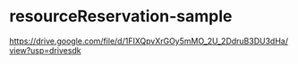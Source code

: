 # resourceReservation-sample
https://drive.google.com/file/d/1FIXQpvXrGOy5mMO_2U_2DdruB3DU3dHa/view?usp=drivesdk
